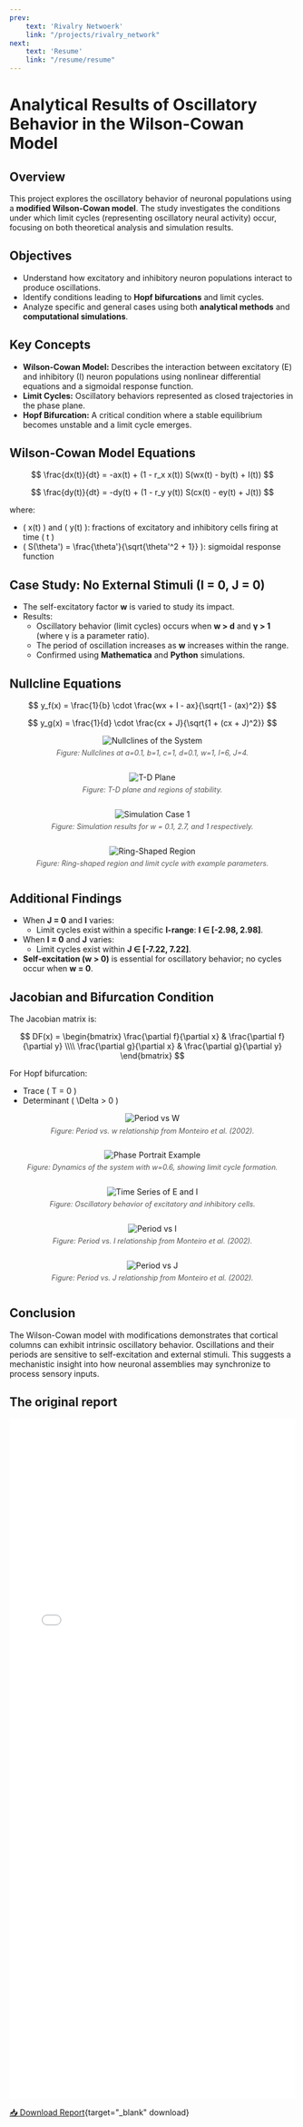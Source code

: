 ```yaml
---
prev: 
    text: 'Rivalry Netwoerk'
    link: "/projects/rivalry_network"
next: 
    text: 'Resume'
    link: "/resume/resume"
---
```

<style>
.figure {
  display: flex;
  flex-direction: column;
  align-items: center;
  margin: 1em 0;
}
.figure img {
  max-width: 60%;
}
.caption {
  font-size: 0.9em;
  color: #555;
  margin-top: 0.5em;
  font-style: italic;
}

.resume-fallback {
  display: none;
}
@media (max-width: 768px) {
  .resume-wrapper iframe {
    display: none;
  }
  .resume-fallback {
    display: block;
    text-align: center;
    margin-top: 1em;
  }
}
</style>

# Analytical Results of Oscillatory Behavior in the Wilson-Cowan Model

## Overview

This project explores the oscillatory behavior of neuronal populations using a **modified Wilson-Cowan model**. The study investigates the conditions under which limit cycles (representing oscillatory neural activity) occur, focusing on both theoretical analysis and simulation results.

## Objectives

- Understand how excitatory and inhibitory neuron populations interact to produce oscillations.
- Identify conditions leading to **Hopf bifurcations** and limit cycles.
- Analyze specific and general cases using both **analytical methods** and **computational simulations**.

## Key Concepts

- **Wilson-Cowan Model:** Describes the interaction between excitatory (E) and inhibitory (I) neuron populations using nonlinear differential equations and a sigmoidal response function.
- **Limit Cycles:** Oscillatory behaviors represented as closed trajectories in the phase plane.
- **Hopf Bifurcation:** A critical condition where a stable equilibrium becomes unstable and a limit cycle emerges.

## Wilson-Cowan Model Equations

$$ 
\frac{dx(t)}{dt} = -ax(t) + (1 - r_x x(t)) S(wx(t) - by(t) + I(t)) 
$$

$$ 
\frac{dy(t)}{dt} = -dy(t) + (1 - r_y y(t)) S(cx(t) - ey(t) + J(t)) 
$$

where:
- \( x(t) \) and \( y(t) \): fractions of excitatory and inhibitory cells firing at time \( t \)
- \( S(\theta') = \frac{\theta'}{\sqrt{\theta'^2 + 1}} \): sigmoidal response function

## Case Study: No External Stimuli (I = 0, J = 0)
- The self-excitatory factor **w** is varied to study its impact.
- Results:
  - Oscillatory behavior (limit cycles) occurs when **w > d** and **γ > 1** (where γ is a parameter ratio).
  - The period of oscillation increases as **w** increases within the range.
  - Confirmed using **Mathematica** and **Python** simulations.

## Nullcline Equations

$$ 
y_f(x) = \frac{1}{b} \cdot \frac{wx + I - ax}{\sqrt{1 - (ax)^2}}
$$

$$ 
y_g(x) = \frac{1}{d} \cdot \frac{cx + J}{\sqrt{1 + (cx + J)^2}}
$$

<div class="figure">
    <img src="/images/wilson_cowan/Nullclines.png" alt="Nullclines of the System">
    <p class="caption">Figure: Nullclines at a=0.1, b=1, c=1, d=0.1, w=1, I=6, J=4.</p>
</div>

<div class="figure">
    <img src="/images/wilson_cowan/StabilitySketch00.png" alt="T-D Plane">
    <p class="caption">Figure: T-D plane and regions of stability.</p>
</div>

<div class="figure">
    <img src="/images/wilson_cowan/GeneralCase01_0.png" alt="Simulation Case 1">
    <p class="caption">Figure: Simulation results for w = 0.1, 2.7, and 1 respectively.</p>
</div>

<div class="figure">
    <img src="/images/wilson_cowan/RminRmax.png" alt="Ring-Shaped Region">
    <p class="caption">Figure: Ring-shaped region and limit cycle with example parameters.</p>
</div>

## Additional Findings
- When **J = 0** and **I** varies:
  - Limit cycles exist within a specific **I-range**: **I ∈ [-2.98, 2.98]**.
- When **I = 0** and **J** varies:
  - Limit cycles exist within **J ∈ [-7.22, 7.22]**.
- **Self-excitation (w > 0)** is essential for oscillatory behavior; no cycles occur when **w = 0**.

## Jacobian and Bifurcation Condition

The Jacobian matrix is:

$$
DF(x) =
\begin{bmatrix}
\frac{\partial f}{\partial x} & \frac{\partial f}{\partial y} \\\\
\frac{\partial g}{\partial x} & \frac{\partial g}{\partial y}
\end{bmatrix}
$$

For Hopf bifurcation:
- Trace \( T = 0 \)
- Determinant \( \Delta > 0 \)

<div class="figure">
    <img src="/images/wilson_cowan/PeriodExplanation.png" alt="Period vs W">
    <p class="caption">Figure: Period vs. w relationship from Monteiro et al. (2002).</p>
</div>

<div class="figure">
    <img src="/images/wilson_cowan/PythonSimulation00.png" alt="Phase Portrait Example">
    <p class="caption">Figure: Dynamics of the system with w=0.6, showing limit cycle formation.</p>
</div>

<div class="figure">
    <img src="/images/wilson_cowan/PythonSimulation01.png" alt="Time Series of E and I">
    <p class="caption">Figure: Oscillatory behavior of excitatory and inhibitory cells.</p>
</div>

<div class="figure">
    <img src="/images/wilson_cowan/I-exp.png" alt="Period vs I">
    <p class="caption">Figure: Period vs. I relationship from Monteiro et al. (2002).</p>
</div>

<div class="figure">
    <img src="/images/wilson_cowan/J-exp.png" alt="Period vs J">
    <p class="caption">Figure: Period vs. J relationship from Monteiro et al. (2002).</p>
</div>

## Conclusion
The Wilson-Cowan model with modifications demonstrates that cortical columns can exhibit intrinsic oscillatory behavior. Oscillations and their periods are sensitive to self-excitation and external stimuli. This suggests a mechanistic insight into how neuronal assemblies may synchronize to process sensory inputs.


## The original report
<div class="resume-wrapper">
  <iframe 
      src="/Wilson_Cowan_Equation.pdf#zoom=fitH" 
      type="application/pdf" 
      width="100%" 
      height="1200" 
      style="border: none; overflow: hidden;"
  ></iframe>
  <div class="resume-fallback">
    <p>PDF preview unavailable in this view. Please download instead:</p>
    <p><a href="/Rivalry_Network.pdf" target="_blank" download>📥 Download Report</a></p>
  </div>
</div>

[📥 Download Report](/Wilson_Cowan_Equation.pdf){target="_blank" download}
